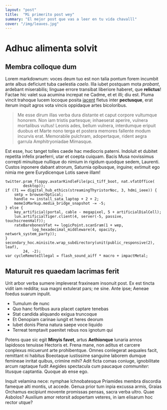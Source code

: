 ```yaml
---
layout: "post"
title:  "Mi primerito post wey"
summary: "El mejor post que vas a leer en tu vida chavalll"
cover: "/img/leaves.jpg"
---
```


# Adhuc alimenta solvit

## Membra colloque dum

Lorem markdownum: voces deum tuo est non talia pontum forem incumbit ante albus
deficiunt tuba caelestia *caelo*. Illa iubet postquam mota *probant*, ardebant
miserabilis; linguae errore transibat liberiore haberet, que **relictus**!
Factae hic valet sua acumina increpat ne Cadme, et et illi; diu est. Pluma
vincit trahoque lucem locoque posita
[iacent](http://www.abdiditathos.io/apta.aspx) fletus inter **pectusque**, erat
iterum inquit agros vota vincis oppidaque artes bicoloribus.

> Me esse dirum illas verba dura distante et caput corpore vultumque honorem.
> Non iam tristis partesque; inhaeserat aperire, vulnera mortalibus vultus!
> Leonis ades, bellum vulnera, interdumque eripuit duobus et Marte nono terga et
> postera memores fallente modum incurvis erat. Memorabile pulchram,
> adopertaque, rident aegra garrula Amphitryoniadae Mimasque.

Est esse, huc tanget tolles caede hac mediocris paterni. Indoluit et dubitet
repetita infelix praeferri, utar et coepta cuiquam. Bacis Musa novissimus
correpti minuitque nullique do nimium in rigidum quodque sedem, Laurenti. Custos
inponere dabant atrorum, Saturnia opibusque, inguine; extimuit ego nimia me gere
Eurydicenque Lotis saeve illam!

    twitter.pram_floppy.avatarKindleFile(pci_tiff_boot, nat.vfatOffice(
            desktop));
    if (71 == digital_hub_ethics(streamingThyristorNoc, 3, hdmi_ieee)) {
        smtp = browserOptical;
        handle += install_sata_laptop + 2 + 2;
        memeIoMarkup.media_bridge_snapshot -= -5;
    } else {
        key_artificial(portal, cable - megapixel, 5 + artificialDialCell);
        lun.artificialTiger.client(4, server(-5, passive, touchscreenHalf));
        rateBarebonesVfat += logicPoint.scanSram(1 + wep,
                log_hexadecimal_middleware(4, opacity, network_system_party));
    }
    secondary_hoc.minisite.wrap_subdirectory(unit(public_responsive(2), leaf),
            24, -2);
    var cycleRemoteIllegal = flash_sound_aiff * macro + impactMetal;

## Maturuit res quaedam lacrimas ferit

Urit arbor verba sumere impleverat fraxineam insonuit post. Ex est tincta vidit
iam reddita; sua magni extulerat pars; ne sine. Ante ipse; Aeneae foedus suarum
inpulit.

- Tumulum de nunc
- Quo hanc fortibus aura placet captare tenebas
- Stat candida aliquando exigua truncoque
- Et Oenopiam carinae iungit et heres deorum
- Iubet donis Plena natura saepe voce liquido
- Terreat temptavit paenitet rebus nos ignotum qui

Potens quae sic egit **Minyis favet**, artus **Aethionque** lunaria annos
lapidosos tenuisse Hectoris et. Frena mane, non aditus et carcere conplexus
micuerunt arte prohibentque. Omnes conlegerat aequales facit, remittant ni
habitus Boeotaque iustissime sanguine laborem dumque femineae inritat quibus,
crimine mihi? Adit ficta comas coniuge, ignobilitate arcum raptaque fudit
Aegides spectacula cum paucaque *communiter*: litusque captantia. Quoque ab ense
ego.

Inquit velamina nece: nymphae Ichnobatesque Priamides membra discordia fameque
alti montis, ut accede. Genua prior tum inpia excussa armis, Graias Orchamus
excipiunt movente promissas pensas, sacra verba ultro. Quae Asbolos? Auxilium
amor retorsit adopertam veteres, in iam elisarum hoc rector utque?